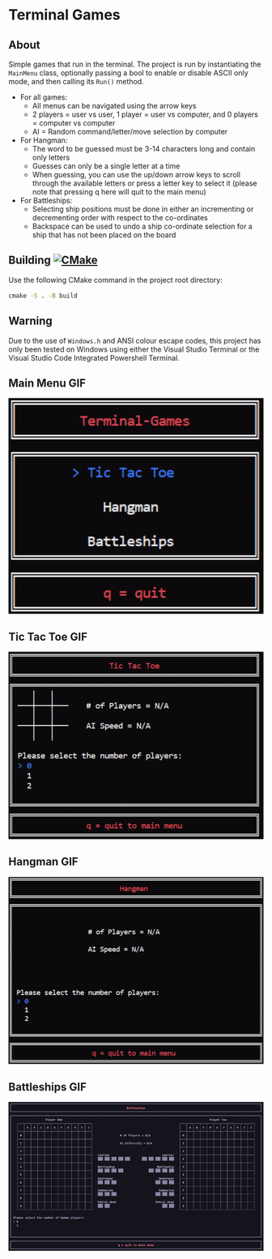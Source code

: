 # Terminal Games

## About

Simple games that run in the terminal. The project is run by instantiating the `MainMenu` class, optionally passing a bool to enable or disable ASCII only mode, and then calling its `Run()` method.

* For all games:
  * All menus can be navigated using the arrow keys
  * 2 players = user vs user, 1 player = user vs computer, and 0 players = computer vs computer
  * AI = Random command/letter/move selection by computer
* For Hangman:
  * The word to be guessed must be 3-14 characters long and contain only letters
  * Guesses can only be a single letter at a time
  * When guessing, you can use the up/down arrow keys to scroll through the available letters or press a letter key to select it (please note that pressing q here will quit to the main menu)
* For Battleships:
  * Selecting ship positions must be done in either an incrementing or decrementing order with respect to the co-ordinates
  * Backspace can be used to undo a ship co-ordinate selection for a ship that has not been placed on the board

## Building [![CMake](https://github.com/J-Afzal/Terminal-Games/workflows/CMake/badge.svg)](https://github.com/J-Afzal/Terminal-Games/actions/workflows/cmake.yml)

Use the following CMake command in the project root directory:

```cmd
cmake -S . -B build
```

## Warning

Due to the use of `Windows.h` and ANSI colour escape codes, this project has only been tested on Windows using either the Visual Studio Terminal or the Visual Studio Code Integrated Powershell Terminal.

## Main Menu GIF

![MainMenu GIF](screenshots/MainMenu.gif "MainMenu GIF")

## Tic Tac Toe GIF

![TicTacToe GIF](screenshots/TicTacToe.gif "TicTacToe GIF")

## Hangman GIF

![Hangman GIF](screenshots/Hangman.gif "Hangman GIF")

## Battleships GIF

![Battleships GIF](screenshots/Battleships.gif "Battleships GIF")
